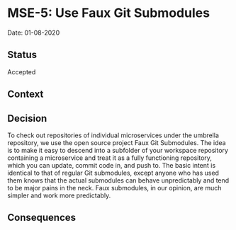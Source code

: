 # MSE-5: Use Faux Git Submodules
Date: 01-08-2020

## Status

Accepted

## Context


## Decision

To check out repositories of individual microservices under the umbrella repository,
we use the open source project Faux Git Submodules. The idea is to make it easy to
descend into a subfolder of your workspace repository containing a microservice and
treat it as a fully functioning repository, which you can update, commit code in, and
push to. The basic intent is identical to that of regular Git submodules, except anyone
who has used them knows that the actual submodules can behave unpredictably and
tend to be major pains in the neck. Faux submodules, in our opinion, are much simpler
and work more predictably.

## Consequences

